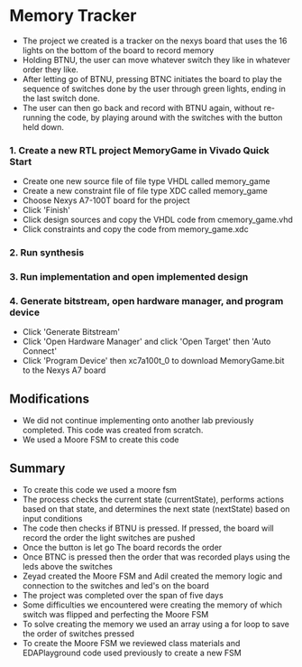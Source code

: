 # Memory Tracker #

* The project we created is a tracker on the nexys board that uses the 16 lights on the bottom of the board to record memory
* Holding BTNU, the user can move whatever switch they like in whatever order they like.
* After letting go of BTNU, pressing BTNC initiates the board to play the sequence of switches done by the user through green lights, ending in the last switch done. 
* The user can then go back and record with BTNU again, without re-running the code, by playing around with the switches with the button held down.

### 1. Create a new RTL project MemoryGame in Vivado Quick Start ###

* Create one new source file of file type VHDL called memory_game
* Create a new constraint file of file type XDC called memory_game
* Choose Nexys A7-100T board for the project
* Click 'Finish'
* Click design sources and copy the VHDL code from cmemory_game.vhd
* Click constraints and copy the code from memory_game.xdc

### 2. Run synthesis ###
### 3. Run implementation and open implemented design ###
### 4. Generate bitstream, open hardware manager, and program device ###

* Click 'Generate Bitstream'
* Click 'Open Hardware Manager' and click 'Open Target' then 'Auto Connect'
* Click 'Program Device' then xc7a100t_0 to download MemoryGame.bit to the Nexys A7 board

## Modifications ##
* We did not continue implementing onto another lab previously completed. This code was created from scratch.
* We used a Moore FSM to create this code

## Summary ##
* To create this code we used a moore fsm
* The process checks the current state (currentState), performs actions based on that state, and determines the next state (nextState) based on input conditions
* The code then checks if BTNU is pressed. If pressed, the board will record the order the light switches are pushed
* Once the button is let go The board records the order
* Once BTNC is pressed then the order that was recorded plays using the leds above the switches
* Zeyad created the Moore FSM and Adil created the memory logic and connection to the switches and led's on the board
* The project was completed over the span of five days
* Some difficulties we encountered were creating the memory of which switch was flipped and perfecting the Moore FSM
* To solve creating the memory we used an array using a for loop to save the order of switches pressed
* To create the Moore FSM we reviewed class materials and EDAPlayground code used previously to create a new FSM
